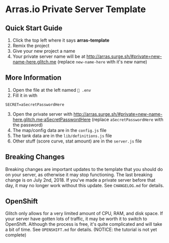 # Arras.io Private Server Template

## Quick Start Guide

1. Click the top left where it says **arras-template**
2. Remix the project
3. Give your new project a name
4. Your private server name will be at <http://arras.surge.sh/#private=new-name-here.glitch.me> (replace `new-name-here` with it's new name)

## More Information

1. Open the file at the left named `🔑 .env`
2. Fill it in with
```
SECRET=aSecretPasswordHere
```
3. Open the private server with <http://arras.surge.sh/#private=new-name-here.glitch.me;aSecretPasswordHere> (replace `aSecretPasswordHere` with the password)
4. The map/config data are in the `config.js` file
5. The tank data are in the `lib/definitions.js` file
6. Other stuff (score curve, stat amount) are in the `server.js` file

## Breaking Changes

Breaking changes are important updates to the template that you should do on your server, as otherwise it may stop functioning. The last breaking change is on July 2nd, 2018. If you've made a private server before that day, it may no longer work without this update. See `CHANGELOG.md` for details.

## OpenShift

Glitch only allows for a very limited amount of CPU, RAM, and disk space. If your server have gotten lots of traffic, it may be worth it to switch to OpenShift. Although the process is free, it's quite complicated and will take a bit of time. See `OPENSHIFT.md` for details. (NOTICE: the tutorial is not yet complete)